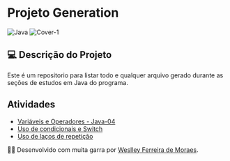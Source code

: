# Projeto Generation

![Java](https://img.shields.io/badge/java-%23ED8B00.svg?style=for-the-badge&logo=openjdk&logoColor=white)
![Cover-1](https://github.com/user-attachments/assets/432df864-6873-42ad-8328-3ca063d882c8)

## 💻 Descrição do Projeto

Este é um repositorio para listar todo e qualquer arquivo gerado durante as seções de estudos em Java do programa. 

## Atividades
- [Variáveis e Operadores - Java-04](https://github.com/wdwf/ProjectGeneration/tree/main/src/Java_4)
- [Uso de condicionais e Switch](https://github.com/wdwf/ProjectGeneration/tree/main/src/Java_5)
- [Uso de laços de repetição](https://github.com/wdwf/ProjectGeneration/tree/main/src/Java_6)

👨‍💻 Desenvolvido com muita garra por [Weslley Ferreira de Moraes](https://www.linkedin.com/in/weslleyferreira/).
